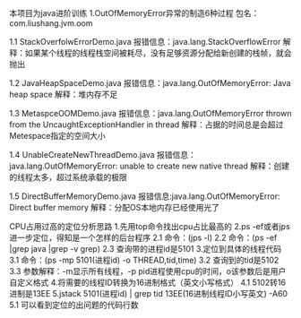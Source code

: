 本项目为java进阶训练
1.OutOfMemoryError异常的制造6种过程
包名：com.liushang.jvm.oom 

1.1 StackOverfolwErrorDemo.java 
报错信息：java.lang.StackOverflowError
解释：如果某个线程的线程栈空间被耗尽，没有足够资源分配给新创建的栈帧，就会抛出

1.2 JavaHeapSpaceDemo.java 
报错信息：java.lang.OutOfMemoryError: Java heap space
解释：堆内存不足

1.3 MetaspceOOMDemo.java 
报错信息：java.lang.OutOfMemoryError thrown from the UncaughtExceptionHandler in thread
解释：占据的时间总是会超过Metespace指定的空间大小

1.4 UnableCreateNewThreadDemo.java
报错信息：java.lang.OutOfMemoryError: unable to create new native thread
解释：创建的线程太多，超过系统承载的极限

1.5 DirectBufferMemoryDemo.java
报错信息:java.lang.OutOfMemoryError: Direct buffer memory
解释：分配OS本地内存已经使用光了


CPU占用过高的定位分析思路
1.先用top命令找出cpu占比最高的
2.ps -ef或者jps进一步定位，得知是一个怎样的后台程序
2.1 命令：(jps -l)
2.2 命令：(ps -ef |grep java |grep -v grep)
2.3 查询带的进程id是5101
3.定位到具体的线程代码
3.1 命令：(ps -mp 5101(进程id) -o THREAD,tid,time) 
3.2 查询到的tid是5102
3.3 参数解释：-m显示所有线程，-p pid进程使用cpu的时间，o该参数后是用户自定义格式
4.将需要的线程ID转换为16进制格式（英文小写格式）
4.1 5102转16进制是13EE
5.jstack 5101(进程id)  | grep tid 13EE(16进制线程ID小写英文) -A60
5.1 可以看到定位的出问题的代码行数